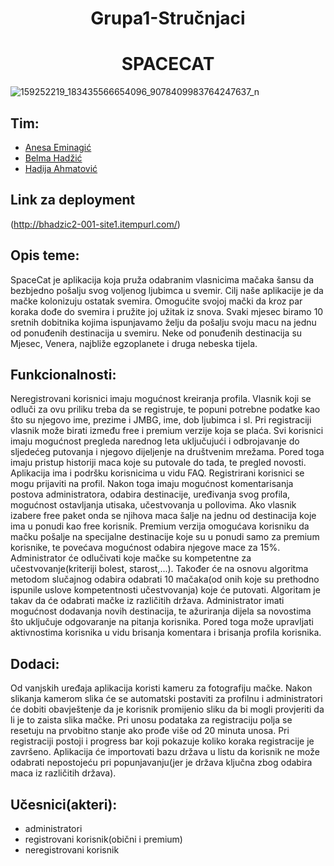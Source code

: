 
<h1 align="center">Grupa1-Stručnjaci</h1>
<h1 align="center">SPACECAT</h1>


![159252219_183435566654096_9078409983764247637_n](https://user-images.githubusercontent.com/73399075/110942858-b7cded00-833a-11eb-8768-4c6727b7ab5a.jpg)

## Tim: 
* [Anesa Eminagić](https://github.com/aeminagic1)
* [Belma Hadžić](https://github.com/bhadzic2)
* [Hadija Ahmatović](https://github.com/hahmatovic1)

## Link za deployment
(http://bhadzic2-001-site1.itempurl.com/)

## Opis teme: 
SpaceCat je aplikacija koja pruža odabranim vlasnicima mačaka šansu da bezbjedno pošalju svog voljenog ljubimca u svemir. Cilj naše aplikacije je da mačke kolonizuju ostatak svemira. Omogućite svojoj mački da kroz par koraka dođe do svemira i pružite joj užitak iz snova. 
Svaki mjesec biramo 10 sretnih dobitnika kojima ispunjavamo želju da pošalju svoju macu na jednu od ponuđenih destinacija u svemiru.
Neke od ponuđenih destinacija su Mjesec, Venera, najbliže egzoplanete i druga nebeska tijela.

## Funkcionalnosti: 
Neregistrovani korisnici imaju mogućnost kreiranja profila. 
Vlasnik koji se odluči za ovu priliku treba da se registruje, te popuni potrebne podatke kao što su njegovo ime, prezime i JMBG, ime, dob ljubimca i sl. Pri registraciji vlasnik može birati između free i premium verzije koja se plaća. 
Svi korisnici imaju mogućnost pregleda narednog leta uključujući i odbrojavanje do sljedećeg putovanja i njegovo dijeljenje na društvenim mrežama. Pored toga imaju pristup historiji maca koje su putovale do tada, te pregled novosti. Aplikacija ima i podršku korisnicima u vidu FAQ.
Registrirani korisnici se mogu prijaviti na profil.
Nakon toga imaju mogućnost komentarisanja postova administratora, odabira destinacije, uređivanja svog profila, mogućnost ostavljanja utisaka, učestvovanja u pollovima. 
Ako vlasnik izabere free paket onda se njihova maca šalje na jednu od destinacija koje ima u ponudi kao free korisnik.
Premium verzija omogućava korisniku da mačku pošalje na specijalne destinacije koje su u ponudi samo za premium korisnike, te povećava mogućnost odabira njegove mace za 15%. 
Administrator će odlučivati koje mačke su kompetentne za učestvovanje(kriteriji bolest, starost,...). Također će na osnovu algoritma metodom slučajnog odabira odabrati 10 mačaka(od onih koje su prethodno ispunile uslove kompetentnosti učestvovanja) koje će putovati. Algoritam je takav da će odabrati mačke iz različitih država. Administrator imati mogućnost dodavanja novih destinacija, te ažuriranja dijela sa novostima što uključuje odgovaranje na pitanja korisnika. Pored toga može upravljati aktivnostima korisnika u vidu brisanja komentara i brisanja profila korisnika.

## Dodaci:
Od vanjskih uređaja aplikacija koristi kameru za fotografiju mačke.
Nakon slikanja kamerom slika će se automatski postaviti za profilnu i administratori će dobiti obavještenje da je korisnik promijenio sliku da bi mogli provjeriti da li je to zaista slika mačke.
Pri unosu podataka za registraciju polja se resetuju na prvobitno stanje ako prođe više od 20 minuta unosa. Pri registraciji postoji i progress bar koji pokazuje koliko koraka registracije je završeno.
Aplikacija će importovati bazu država u listu da korisnik ne može odabrati nepostojeću pri popunjavanju(jer je država ključna zbog odabira maca iz različitih država).


## Učesnici(akteri): 
* administratori
* registrovani korisnik(obični i premium)
* neregistrovani korisnik
